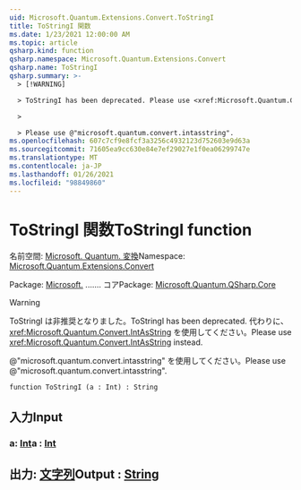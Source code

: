 ```yaml
---
uid: Microsoft.Quantum.Extensions.Convert.ToStringI
title: ToStringI 関数
ms.date: 1/23/2021 12:00:00 AM
ms.topic: article
qsharp.kind: function
qsharp.namespace: Microsoft.Quantum.Extensions.Convert
qsharp.name: ToStringI
qsharp.summary: >-
  > [!WARNING]

  > ToStringI has been deprecated. Please use <xref:Microsoft.Quantum.Convert.IntAsString> instead.

  >

  > Please use @"microsoft.quantum.convert.intasstring".
ms.openlocfilehash: 607c7cf9e8fcf3a3256c4932123d752603e9d63a
ms.sourcegitcommit: 71605ea9cc630e84e7ef29027e1f0ea06299747e
ms.translationtype: MT
ms.contentlocale: ja-JP
ms.lasthandoff: 01/26/2021
ms.locfileid: "98849860"
---
```

# <a name="tostringi-function"></a><span data-ttu-id="83066-102">ToStringI 関数</span><span class="sxs-lookup"><span data-stu-id="83066-102">ToStringI function</span></span>

<span data-ttu-id="83066-103">名前空間: [Microsoft. Quantum. 変換](xref:Microsoft.Quantum.Extensions.Convert)</span><span class="sxs-lookup"><span data-stu-id="83066-103">Namespace: [Microsoft.Quantum.Extensions.Convert](xref:Microsoft.Quantum.Extensions.Convert)</span></span>

<span data-ttu-id="83066-104">Package: [Microsoft.](https://nuget.org/packages/Microsoft.Quantum.QSharp.Core) ....... コア</span><span class="sxs-lookup"><span data-stu-id="83066-104">Package: [Microsoft.Quantum.QSharp.Core](https://nuget.org/packages/Microsoft.Quantum.QSharp.Core)</span></span>


> [!WARNING]
> <span data-ttu-id="83066-105">ToStringI は非推奨となりました。</span><span class="sxs-lookup"><span data-stu-id="83066-105">ToStringI has been deprecated.</span></span> <span data-ttu-id="83066-106">代わりに、<xref:Microsoft.Quantum.Convert.IntAsString> を使用してください。</span><span class="sxs-lookup"><span data-stu-id="83066-106">Please use <xref:Microsoft.Quantum.Convert.IntAsString> instead.</span></span>
>
> <span data-ttu-id="83066-107">@"microsoft.quantum.convert.intasstring" を使用してください。</span><span class="sxs-lookup"><span data-stu-id="83066-107">Please use @"microsoft.quantum.convert.intasstring".</span></span>



```qsharp
function ToStringI (a : Int) : String
```


## <a name="input"></a><span data-ttu-id="83066-108">入力</span><span class="sxs-lookup"><span data-stu-id="83066-108">Input</span></span>

### <a name="a--int"></a><span data-ttu-id="83066-109">a: [Int](xref:microsoft.quantum.lang-ref.int)</span><span class="sxs-lookup"><span data-stu-id="83066-109">a : [Int](xref:microsoft.quantum.lang-ref.int)</span></span>





## <a name="output--string"></a><span data-ttu-id="83066-110">出力: [文字列](xref:microsoft.quantum.lang-ref.string)</span><span class="sxs-lookup"><span data-stu-id="83066-110">Output : [String](xref:microsoft.quantum.lang-ref.string)</span></span>

